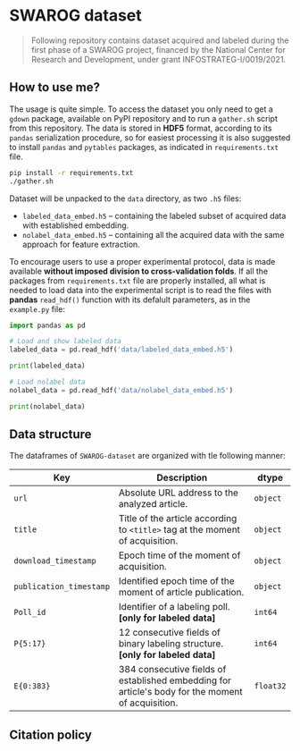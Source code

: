 # SWAROG dataset

> Following repository contains dataset acquired and labeled during the first phase of a SWAROG project, financed by the National Center for Research and Development, under grant INFOSTRATEG-I/0019/2021.

## How to use me?

The usage is quite simple. To access the dataset you only need to get a `gdown` package, available on PyPI repository and to run a `gather.sh` script from this repository. The data is stored in **HDF5** format, according to its `pandas` serialization procedure, so for easiest processing it is also suggested to install `pandas` and `pytables` packages, as indicated in `requirements.txt` file. 

```bash
pip install -r requirements.txt
./gather.sh
```

Dataset will be unpacked to the `data` directory, as two `.h5` files:

- `labeled_data_embed.h5` – containing the labeled subset of acquired data with established embedding.
- `nolabel_data_embed.h5` – containing all the acquired data with the same approach for feature extraction.

To encourage users to use a proper experimental protocol, data is made available **without imposed division to cross-validation folds**. If all the packages from `requirements.txt` file are properly installed, all what is needed to load data into the experimental script is to read the files with **pandas** `read_hdf()` function with its defalult parameters, as in the `example.py` file:

```python
import pandas as pd

# Load and show labeled data
labeled_data = pd.read_hdf('data/labeled_data_embed.h5')

print(labeled_data)

# Load nolabel data
nolabel_data = pd.read_hdf('data/nolabel_data_embed.h5')

print(nolabel_data)
```

## Data structure

The dataframes of `SWAROG-dataset` are organized with tle following manner:

|Key|Description|dtype|
|---|---|---|
|`url`| Absolute URL address to the analyzed article. | `object` |
|`title`| Title of the article according to `<title>` tag at the moment of acquisition. | `object` |
|`download_timestamp`| Epoch time of the moment of acquisition. | `object` |
|`publication_timestamp`| Identified epoch time of the moment of article publication. | `object` |
|`Poll_id`| Identifier of a labeling poll. **[only for labeled data]** | `int64` |
|`P{5:17}`| 12 consecutive fields of binary labeling structure. **[only for labeled data]** | `int64` |
|`E{0:383}`| 384 consecutive fields of established embedding for article's body for the moment of acquisition. | `float32` |

## Citation policy